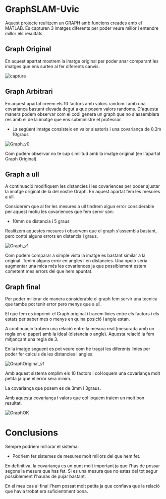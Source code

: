 # GraphSLAM-Uvic

Aquest projecte realitzem un GRAPH amb funcions creades amb el MATLAB. Es capturen 3 imatges diferents per poder veure millor i entendre millor els resultats.

## Graph Original

En aquest apartat mostrem la imatge original per poder anar comparant les imatges que ens surten al fer diferents canvis.

![captura](https://user-images.githubusercontent.com/44298622/55278293-ab495900-530a-11e9-998d-db53bc3bfa39.JPG)

## Graph Arbitrari

En aquest apartat creem els 10 factors amb valors random i amb una covariança bastant elevada degut a que posem valors randoms. D'aquesta manera podem observar com el codi genera un graph que no s'assemblara res amb el de la imatge que ens subministre el professor.

- La següent imatge consisteix en valor aleatoris i una covariança de 0,3m 10graus

![Graph_v0](https://user-images.githubusercontent.com/44298622/55278223-bb146d80-5309-11e9-9fef-43bd82541818.jpg)

Com podem observar no te cap similitud amb la imatge original (en l'apartat Graph Original). 

## Graph a ull

A continuació modifiquem les distancies i les covariences per poder ajustar la imatge original de la del nostre Graph. En aquest apartat fem les mesures a ull.

Considerem que al fer les mesures a ull tindrem algun error considerable per aquest motiu les covariences que fem servir són:

- 10mm de distancia i 5 graus

Realitzem aquestes mesures i observem que el graph s'assembla bastant, pero conté alguns errors en distancia i graus.

![Graph_v1](https://user-images.githubusercontent.com/44298622/55278351-696ce280-530b-11e9-84cb-91608a4e301a.jpg)

Com podem comparar a simple vista la imatge es bastant similar a la original. Tenim alguns error en angles i en distancies. Una opció seria augmentar una mica més les covariences ja que possiblement estem cometent mes errors del que hem apuntat.

## Graph final

Per poder millorar de manera considerable el graph fem servir una tecnica que tambe pot tenir error pero menys que a ull.

El que fem es imprimir el Graph original i tracem linies entre els factors i els estats per saber mes o menys en quina posició i angle estan.

A continuació trobem una relació entre la mesura real (mesurada amb un regla en el paper) amb la ideal (distancia o angle). Aquesta relació la fem mitjançant una regla de 3.

En la imatge seguent es pot veure com he traçat les diferents linies per poder fer calculs de les distancies i angles:

![GraphOriginal_v1](https://user-images.githubusercontent.com/44298622/55278510-8b676480-530d-11e9-90ba-c3eaf0a03650.jpeg)

Amb aquest sistema omplim els 10 factors i col·loquem una covariança molt petita ja que el error sera minim.

La covariança que posem es de 3mm i 3graus.

Amb aquesta covariança i valors que col·loquem traiem un molt bon resultat.

![GraphOK](https://user-images.githubusercontent.com/44298622/55278415-3f67f000-530c-11e9-80e6-d01fe3b752fc.jpg)

# Conclusions

Sempre podriem millorar el sistema:

- Podriem fer sistemes de mesures molt millors del que hem fet.

En definitiva, la covariança es un punt molt important ja que l'has de possar segons la mesura que has fet. Si es una mesura que no estas del tot segur possiblement l'hauras de pujar bastant.

En el meu cas al final l'hem possat molt petita ja que confiava que la relació que havia trobat era suficientment bona.


